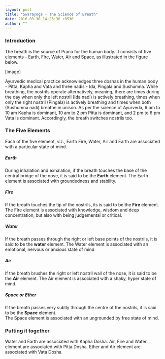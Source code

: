 ```yaml
---
layout: post
title: "Swarayoga - The Science of Breath"
date: 2016-03-30 14:23:30 +0530
author: ""
---
```


### Introduction
The breath is the source of Prana for the human body. It consists of five elements - Earth, Fire, Water, Air and Space, as illustrated in the figure below.

[image]

Ayurvedic medical practice acknowledges three doshas in the human body - Pitta, Kapha and Vata and three nadis - Ida, Pingala and Sushumna. While breathing, the nostrils operate alternatively, meaning, there are times during the day when only the left nostril (Ida nadi) is actively breathing, times when only the right nostril (Pingala) is actively breathing and times when both (Sushumna nadi) breathe in unison. As per the science of Ayurveda, 6 am to 10 am Kapha is dominant, 10 am to 2 pm Pitta is dominant, and 2 pm to 6 pm Vata is dominant. Accordingly, the breath switches nostrils too.

 
### The Five Elements
Each of the five element, viz., Earth Fire, Water, Air and Earth are associated with a particular state of mind.
 
##### Earth
During inhalation and exhalation, if the breath touches the base of the central bridge of the nose, it is said to be the **Earth** element.
The Earth element is associated with groundedness and stability.

##### Fire
If the breath touches the tip of the nostrils, its is said to be the **Fire** element.
The Fire element is associated with knowledge, wisdom and deep concentration, but also with being judgemental  or critical. 

##### Water
If the breath passes through the right or left base points of the nostrils, it is said to be the **water** element.
The Water element is associated with an emotional, nervous or anxious state of mind.

##### Air
If the breath brushes the right or left nostril wall of the nose, it is said to be the **Air** element.
The Air element is associated with a shaky, hyper state of mind.

##### Space or Ether
If the breath passes very subtly through the centre of the nostrils, it is said to be the **Space** element.  
The Space element is associated with an ungrounded by free state of mind.

### Putting it together
Water and Earth are associated with Kapha Dosha.
Air, Fire and Water element are associated with Pitta Dosha.
Ether and Air element are associated with Vata Dosha. 


